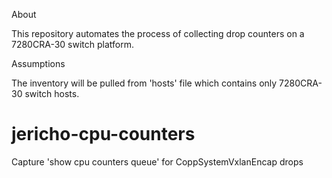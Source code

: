 About

This repository automates the process of collecting drop counters on a 7280CRA-30 switch platform.

Assumptions

The inventory will be pulled from 'hosts' file which contains only 7280CRA-30 switch hosts.
# jericho-cpu-counters
Capture 'show cpu counters queue' for CoppSystemVxlanEncap drops
